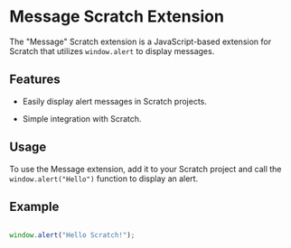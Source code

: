 # Message Scratch Extension



The "Message" Scratch extension is a JavaScript-based extension for Scratch that utilizes `window.alert` to display messages.



## Features



- Easily display alert messages in Scratch projects.

- Simple integration with Scratch.



## Usage



To use the Message extension, add it to your Scratch project and call the `window.alert("Hello")` function to display an alert.



## Example



```javascript

window.alert("Hello Scratch!");
